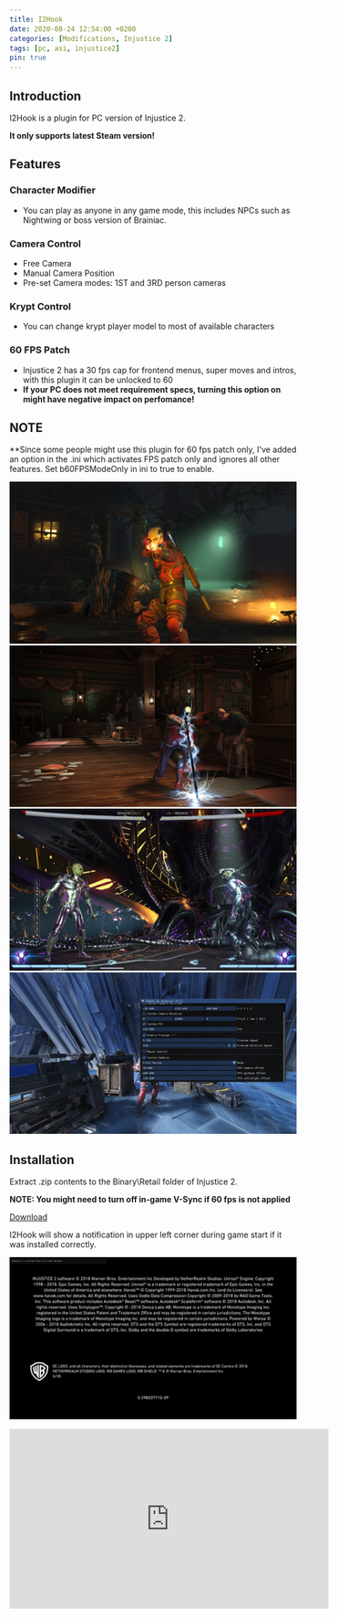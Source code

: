 ```yaml
---
title: I2Hook
date: 2020-08-24 12:54:00 +0200
categories: [Modifications, Injustice 2]
tags: [pc, asi, injustice2]   
pin: true
---
```

## Introduction
I2Hook is a plugin for PC version of Injustice 2.

**It only supports latest Steam version!**


## Features

### Character Modifier
 - You can play as anyone in any game mode, this includes NPCs such as Nightwing or boss version 
   of Brainiac.
 
### Camera Control
 - Free Camera
 - Manual Camera Position
 - Pre-set Camera modes: 1ST and 3RD person cameras

### Krypt Control
 - You can change krypt player model to most of available characters
 
### 60 FPS Patch
 - Injustice 2 has a 30 fps cap for frontend menus, super moves and intros, with this plugin it can be unlocked to 60
 - **If your PC does not meet requirement specs, turning this option on might have negative impact on perfomance!**

## NOTE
 **Since some people might use this plugin for 60 fps patch only, I've added an option in the .ini which activates FPS patch only and ignores all other features. Set b60FPSModeOnly in ini to true to enable.

![Preview](https://raw.githubusercontent.com/ermaccer/ermaccer.github.io/gh-pages/assets/mods/dcf2/i2hook/1.jpg)
![Preview](https://raw.githubusercontent.com/ermaccer/ermaccer.github.io/gh-pages/assets/mods/dcf2/i2hook/2.jpg)
![Preview](https://raw.githubusercontent.com/ermaccer/ermaccer.github.io/gh-pages/assets/mods/dcf2/i2hook/3.jpg)
![Preview](https://raw.githubusercontent.com/ermaccer/ermaccer.github.io/gh-pages/assets/mods/dcf2/i2hook/4.jpg)
 
## Installation 
Extract .zip contents to the Binary\Retail folder of Injustice 2.


**NOTE: You might need to turn off in-game V-Sync if 60 fps is not applied**

[Download](https://github.com/ermaccer/I2Hook/releases/latest/download/I2Hook.zip)

I2Hook will show a notification in upper left corner during game start if it
was installed correctly.

![Preview](https://raw.githubusercontent.com/ermaccer/ermaccer.github.io/gh-pages/assets/mods/dcf2/i2hook/notif.jpg)



<iframe width="560" height="315" src="https://www.youtube.com/embed/AlViIGveklo" frameborder="0" allow="accelerometer; autoplay; encrypted-media; gyroscope; picture-in-picture" allowfullscreen></iframe>
